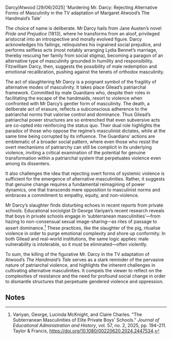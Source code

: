 
Darcy/Atwood [29/06/2025]
'Murdering Mr. Darcy: Rejecting Alternative Forms of Masculinity in the TV adaptation of Margaret Atwood’s The Handmaid’s Tale'

The choice of name is deliberate. Mr Darcy hails from Jane Austen’s novel *Pride and Prejudice* (1813), where he transforms from an aloof, privileged aristocrat into an introspective and morally evolved figure. Darcy acknowledges his failings, relinquishes his ingrained social prejudice, and performs selfless acts (most notably arranging Lydia Bennet’s marriage, thereby rescuing her family from social stigma), becoming a paragon of an alternative type of masculinity grounded in humility and responsibility. Fitzwilliam Darcy, then, suggests the possibility of male redemption and emotional recalibration, pushing against the tenets of orthodox masculinity. 

The act of slaughtering Mr Darcy is a poignant symbol of the fragility of alternative modes of masculinity. It takes place Gilead’s patriarchal framework. Committed by male Guardians who, despite their roles in facilitating the escape of the handmaids, resort to violence when confronted with Mr Darcy’s gentler form of masculinity. The death, a deliberate act of erasure, reflects a subconscious adherence to the patriarchal norms that valorise control and dominance. Thus Gilead’s patriarchal power structures are so entrenched that even subversive acts are co-opted into reinforcing the status quo. Their dual role highlights the paradox of those who oppose the regime’s masculinist dictates, while at the same time being corrupted by its influence. The Guardians’ actions are emblematic of a broader social pattern, where even those who resist the overt mechanisms of patriarchy can still be complicit in its underlying violence, inviting a critical examination of the potential for genuine transformation within a patriarchal system that perpetuates violence even among its dissenters. 

It also challenges the idea that rejecting overt forms of systemic violence is sufficient for the emergence of alternative masculinities. Rather, it suggests that genuine change requires a fundamental reimagining of power dynamics, one that transcends mere opposition to masculinist norms and embraces a commitment to empathy, equity, and non-violence.

Mr Darcy’s slaughter finds disturbing echoes in recent reports from private schools. Educational sociolgist Dr George Variyan’s recent research reveals that boys in private schools engage in ‘subterranean masculinities’—from hazing to non-consensual sexual image-sharing—as rites of passage to assert dominance.[^1] These practices, like the slaughter of the pig, ritualise violence in order to purge emotional complexity and shore up conformity. In both Gilead and real-world institutions, the same logic applies: male vulnerability is intolerable, so it must be eliminated—often violently.

To sum, the killing of the figurative Mr. Darcy in the TV adaptation of Atwood’s *The Handmaid’s Tale* serves as a stark reminder of the pervasive nature of patriarchal violence, and highlights the inherent challenges in cultivating alternative masculinities. It compels the  viewer to reflect on the complexities of resistance and the need for profound social change  in order to dismantle structures that perpetuate gendered violence and oppression.


<!-- Footnotes themselves at the bottom. -->
## Notes

[^1]:
     Variyan, George, Lucinda McKnight, and Claire Charles. "The Subterranean Masculinities of Elite Private Boys’ Schools." *Journal of Educational Administration and History*, vol. 57, no. 2, 2025, pp. 194–211. Taylor & Francis, https://doi.org/10.1080/00220620.2024.2447534.

